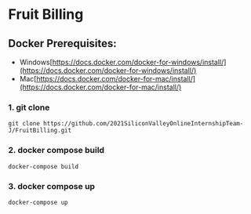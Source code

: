 # Fruit Billing


## [](https://github.com/shpark76/docker-demo#docker-prerequisites)Docker Prerequisites:

-   Windows[https://docs.docker.com/docker-for-windows/install/](https://docs.docker.com/docker-for-windows/install/)
-   Mac[https://docs.docker.com/docker-for-mac/install/](https://docs.docker.com/docker-for-mac/install/)

### [](https://github.com/shpark76/docker-demo#1-git-clone)1\. git clone

```
git clone https://github.com/2021SiliconValleyOnlineInternshipTeam-J/FruitBilling.git
```

### [](https://github.com/shpark76/docker-demo#2-docker-compose-build-and-up)2\. docker compose build

```
docker-compose build
```

### 3\. docker compose up

```
docker-compose up
```
